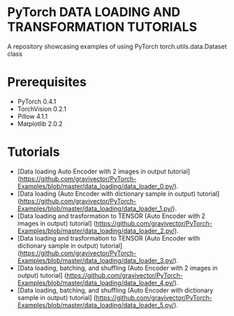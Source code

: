 # PyTorch DATA LOADING AND TRANSFORMATION TUTORIALS
A repository showcasing examples of using PyTorch torch.utils.data.Dataset class
# Prerequisites
- PyTorch 0.4.1
- TorchVision 0.2.1
- Pillow 4.1.1
- Matplotlib 2.0.2
# Tutorials
- [Data loading Auto Encoder with 2 images in output tutorial] (https://github.com/gravivector/PyTorch-Examples/blob/master/data_loading/data_loader_0.py/).
- [Data loading (Auto Encoder with dictionary sample in output) tutorial] (https://github.com/gravivector/PyTorch-Examples/blob/master/data_loading/data_loader_1.py/).
- [Data loading and trasformation to TENSOR (Auto Encoder with 2 images in output) tutorial] (https://github.com/gravivector/PyTorch-Examples/blob/master/data_loading/data_loader_2.py/).
- [Data loading and trasformation to TENSOR (Auto Encoder with dictionary sample in output) tutorial] (https://github.com/gravivector/PyTorch-Examples/blob/master/data_loading/data_loader_3.py/).
- [Data loading, batching, and shuffling (Auto Encoder with 2 images in output) tutorial] (https://github.com/gravivector/PyTorch-Examples/blob/master/data_loading/data_loader_4.py/).
- [Data loading, batching, and shuffling (Auto Encoder with dictionary sample in output) tutorial] (https://github.com/gravivector/PyTorch-Examples/blob/master/data_loading/data_loader_5.py/).
